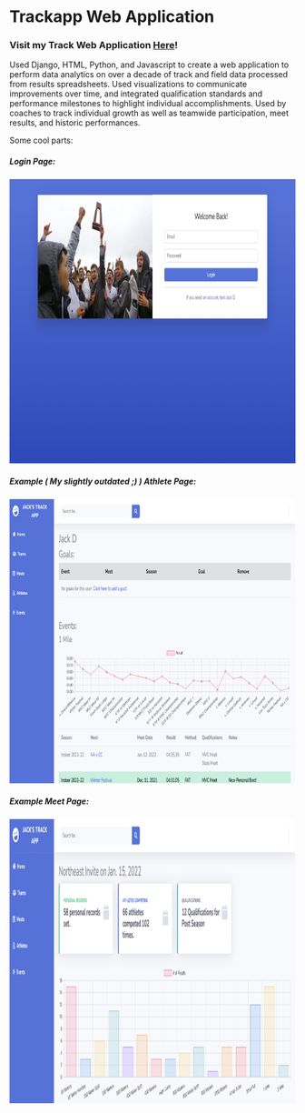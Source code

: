 # Trackapp Web Application

### Visit my Track Web Application [Here](https://natrackstats.com/)!

Used Django, HTML, Python, and Javascript to create a web application to perform data analytics on over a decade of track and field data processed from results spreadsheets. Used visualizations to communicate improvements over time, and integrated qualification standards and performance milestones to highlight individual accomplishments. Used by coaches to track individual growth as well as teamwide participation, meet results, and historic performances.


Some cool parts:

##### Login Page:

<img src="login_page.png" height="500">

<br>

##### Example ( My slightly outdated ;) ) Athlete Page:

<img src="example_athlete.png" height="500">

<br>

##### Example Meet Page:

<img src="example_meet.png" height="500">


